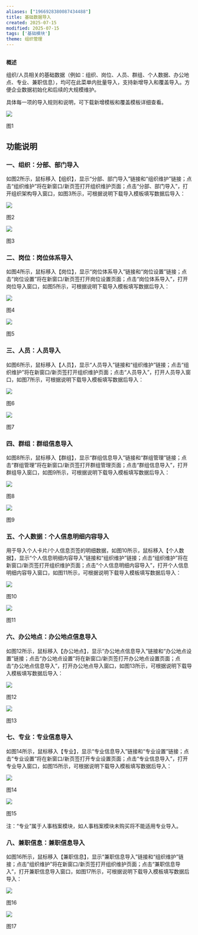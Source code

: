 ```yaml
---
aliases: ["1966928380087434488"]
title: 基础数据导入
created: 2025-07-15
modified: 2025-07-15
tags: ['基础模块']
theme: 组织管理
---
```


##

**概述**

组织/人员相关的基础数据（例如：组织、岗位、人员、群组、个人数据、办公地点、专业、兼职信息），均可在此菜单内批量导入，支持新增导入和覆盖导入。方便企业数据初始化和后续的大规模维护。

具体每一项的导入规则和说明，可下载新增模板和覆盖模板详细查看。

![](22c63693aa5ad752eca8ac6b333aa2ec.jpg)

图1

## **功能说明**

### 一、**组织：分部、部门导入**

如图2所示，鼠标移入【组织】，显示“分部、部门导入”链接和“组织维护”链接；点击“组织维护”将在新窗口/新页签打开组织维护页面；点击“分部、部门导入”，打开组织架构导入窗口，如图3所示，可根据说明下载导入模板填写数据后导入：

![](c7f104d9b4f0e574b8963d95090b3792.jpg)

图2

![](ba7fa84d89c25a64f4b24fdf71863970.jpg)

图3

### 二、**岗位：岗位体系导入**

如图4所示，鼠标移入【岗位】，显示“岗位体系导入”链接和“岗位设置”链接；点击“岗位设置”将在新窗口/新页签打开岗位设置页面；点击“岗位体系导入”，打开岗位导入窗口，如图5所示，可根据说明下载导入模板填写数据后导入：

![](aa94d0dec591831e5e45c86d9966bd30.jpg)

图4

![](edc883d1a97b0885c522126a0d354f45.jpg)

图5

### 三、**人员：人员导入**

如图6所示，鼠标移入【人员】，显示“人员导入”链接和“组织维护”链接；点击“组织维护”将在新窗口/新页签打开组织维护页面；点击“人员导入”，打开人员导入窗口，如图7所示，可根据说明下载导入模板填写数据后导入：

![](442e0476e592626f7128896793557014.jpg)

图6

![](f25c8ac89bfa3073c31a6d6d0c0d5fda.jpg)

图7

### 四、**群组：群组信息导入**

如图8所示，鼠标移入【群组】，显示“群组信息导入”链接和“群组管理”链接；点击“群组管理”将在新窗口/新页签打开群组管理页面；点击“群组信息导入”，打开群组导入窗口，如图9所示，可根据说明下载导入模板填写数据后导入：

![](b3df8ba2e097d2e9e06a1ff5447908dc.jpg)

图8

![](90453fd8f3613d4ab5e8db4b20c51a1b.jpg)

图9

### 五、**个人数据：个人信息明细内容导入**

用于导入个人卡片/个人信息页签的明细数据，如图10所示，鼠标移入【个人数据】，显示“个人信息明细内容导入”链接和“组织维护”链接；点击“组织维护”将在新窗口/新页签打开组织维护页面；点击“个人信息明细内容导入”，打开个人信息明细内容导入窗口，如图11所示，可根据说明下载导入模板填写数据后导入：

![](251679ec499000d3ea28bdeb74b70dda.jpg)

图10

![](748f06c1aaccf21971f76a6d661fbbe1.jpg)

图11

### 六、**办公地点：办公地点信息导入**

如图12所示，鼠标移入【办公地点】，显示“办公地点信息导入”链接和“办公地点设置”链接；点击“办公地点设置”将在新窗口/新页签打开办公地点设置页面；点击“办公地点信息导入”，打开办公地点导入窗口，如图13所示，可根据说明下载导入模板填写数据后导入：

![](889bf72a1c4cbf6fad9c79319e3ff0dd.jpg)

图12

![](f4fd8b84607401a9d68f39456c583dd0.jpg)

图13

### 七、**专业：专业信息导入**

如图14所示，鼠标移入【专业】，显示“专业信息导入”链接和“专业设置”链接；点击“专业设置”将在新窗口/新页签打开专业设置页面；点击“专业信息导入”，打开专业导入窗口，如图15所示，可根据说明下载导入模板填写数据后导入：

![](9daca4c9f638ed24e42058c6ed27c7a4.jpg)

图14

![](79d589e821f1948877eb7fd6dc8fe7a8.jpg)

图15

注：“专业”属于人事档案模块，如人事档案模块未购买将不能适用专业导入。

### 八、**兼职信息：兼职信息导入**

如图16所示，鼠标移入【兼职信息】，显示“兼职信息导入”链接和“组织维护”链接；点击“组织维护”将在新窗口/新页签打开组织维护页面；点击“兼职信息导入”，打开兼职信息导入窗口，如图17所示，可根据说明下载导入模板填写数据后导入：

![](e400c2341c99edc4a18eb26d242af144.jpg)

图16

![](d82ae793405131597031976b43e764fd.jpg)

图17